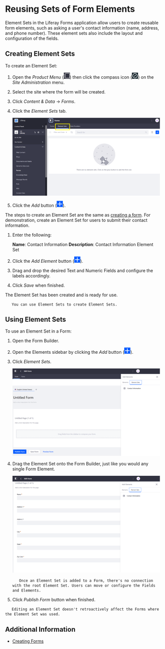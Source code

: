 # Reusing Sets of Form Elements

Element Sets in the Liferay Forms application allow users to create reusable form elements, such as asking a user's contact information (name, address, and phone number). These element sets also include the layout and configuration of the fields.

## Creating Element Sets

To create an Element Set:

1. Open the _Product Menu_ (![Product Menu](../../../../images/icon-product-menu.png)) then click the compass icon (![Compass](../../../../images/icon-compass.png)) on the _Site Administration_ menu.
1. Select the site where the form will be created.
1. Click _Content & Data_  &rarr; _Forms_.
1. Click the _Element Sets_ tab.

     ![Element Sets Tab](./reusing-sets-of-form-elements/images/01.png)

1. Click the _Add_ button (![Add](../../../../images/icon-add.png)).

The steps to create an Element Set are the same as [creating a form](../creating-forms.md). For demonstration, create an Element Set for users to submit their contact information.

1. Enter the following:

    **Name**: Contact Information
    **Description**: Contact Information Element Set

1. Click the _Add Element_ button (![Add](../../../../images/icon-add.png)).
1. Drag and drop the desired Text and Numeric Fields and configure the labels accordingly.
1. Click _Save_ when finished.

The Element Set has been created and is ready for use.

```tip::
   You can use Element Sets to create Element Sets.
```

## Using Element Sets

To use an Element Set in a Form:

1. Open the Form Builder.
1. Open the Elements sidebar by clicking the _Add_ button (![Add](../../../../images/icon-add.png)).
1. Click _Element Sets_.

    ![Using Element Sets.](./reusing-sets-of-form-elements/images/02.png)

1. Drag the Element Set onto the Form Builder, just like you would any single Form Element.

    ![Drag and drag the element set into the builder.](./reusing-sets-of-form-elements/images/03.png)

    ```note::
       Once an Element Set is added to a Form, there's no connection with the root Element Set. Users can move or configure the Fields and Elements.
    ```

1. Click _Publish Form_ button when finished.

```note::
   Editing an Element Set doesn't retroactively affect the Forms where the Element Set was used.
```

## Additional Information

* [Creating Forms](../creating-forms.md)

